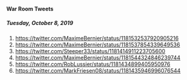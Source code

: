 **War Room Tweets**

##### Tuesday, October 8, 2019

1) https://twitter.com/MaximeBernier/status/1181532537920905216
2) https://twitter.com/MaximeBernier/status/1181537854339649536
3) https://twitter.com/Steeper33/status/1181414911223705600
4) https://twitter.com/MaximeBernier/status/1181544324846239744
5) https://twitter.com/RobLussier/status/1181434899405950976
6) https://twitter.com/MarkFriesen08/status/1181435946996076544


